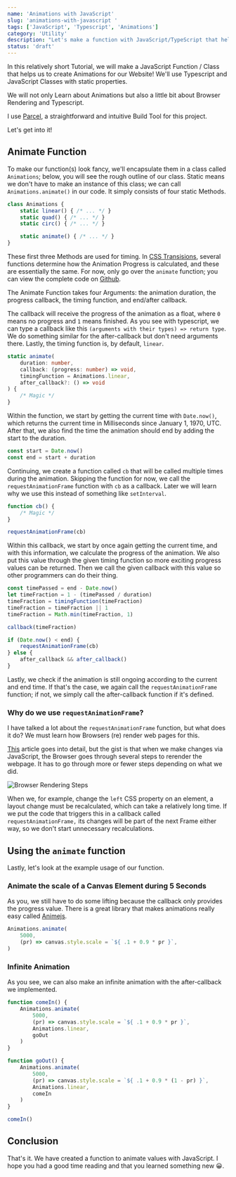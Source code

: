 ```yaml
---
name: 'Animations with JavaScript'
slug: 'animations-with-javascript '
tags: ['JavaScript', 'Typescript', 'Animations']
category: 'Utility'
description: "Let's make a function with JavaScript/TypeScript that helps us create animation for Elements on our Webpage or other values."
status: 'draft'
---
```


<!--
- Anime JS Library
- Animation API
- && that returns the first falsy value or last value
- || that returns the first truthy value or last value
- `requestAnimationFrame` and Layout Shift -> https://blog.openreplay.com/how-browser-rendering-works-and-why-you-should-care/
- static Methods / Properties
- Typescript Callback Types
-->

In this relatively short Tutorial, we will make a JavaScript Function / Class that helps us to create Animations for our Website! We'll use Typescript and JavaScript Classes with static properties.

We will not only Learn about Animations but also a little bit about Browser Rendering and Typescript.

I use [Parcel](https://parceljs.org/), a straightforward and intuitive Build Tool for this project.

Let's get into it!

## Animate Function

To make our function(s) look fancy, we'll encapsulate them in a class called `Animations`; below, you will see the rough outline of our class. Static means we don't have to make an instance of this class; we can call `Animations.animate()` in our code. It simply consists of four static Methods.

```typescript
class Animations {
    static linear() { /* ... */ }
    static quad() { /* ... */ }
    static circ() { /* ... */ }

    static animate() { /* ... */ }
}
```

These first three Methods are used for timing. In [CSS Transisions](https://developer.mozilla.org/en-US/docs/Web/CSS/transition-timing-function), several functions determine how the Animation Progress is calculated, and these are essentially the same. For now, only go over the `animate` function; you can view the complete code on [Github](https://github.com/Maximinodotpy/articles).

The Animate Function takes four Arguments: the animation duration, the progress callback, the timing function, and end/after callback.

The callback will receive the progress of the animation as a float, where `0` means no progress and `1` means finished. As you see with typescript, we can type a callback like this `(arguments with their types) => return type`. We do something similar for the after-callback but don't need arguments there. Lastly, the timing function is, by default, `linear`.

```typescript
static animate(
    duration: number,
    callback: (progress: number) => void,
    timingFunction = Animations.linear,
    after_callback?: () => void
) {
    /* Magic */
}
```

Within the function, we start by getting the current time with `Date.now()`, which returns the current time in Milliseconds since January 1, 1970, UTC. After that, we also find the time the animation should end by adding the start to the duration.

```typescript
const start = Date.now()
const end = start + duration
```

Continuing, we create a function called `cb` that will be called multiple times during the animation. Skipping the function for now, we call the `requestAnimationFrame` function with `cb` as a callback. Later we will learn why we use this instead of something like `setInterval`. 

```typescript
function cb() {
    /* Magic */
}

requestAnimationFrame(cb)
```

Within this callback, we start by once again getting the current time, and with this information, we calculate the progress of the animation. We also put this value through the given timing function so more exciting progress values can be returned. Then we call the given callback with this value so other programmers can do their thing.

```ts
const timePassed = end - Date.now()
let timeFraction = 1 - (timePassed / duration)
timeFraction = timingFunction(timeFraction)
timeFraction = timeFraction || 1
timeFraction = Math.min(timeFraction, 1)

callback(timeFraction)

if (Date.now() < end) {
    requestAnimationFrame(cb)
} else {
    after_callback && after_callback()
}
```

Lastly, we check if the animation is still ongoing according to the current and end time. If that's the case, we again call the `requestAnimationFrame` function; if not, we simply call the after-callback function if it's defined.

### Why do we use `requestAnimationFrame`?

I have talked a lot about the `requestAnimationFrame` function, but what does it do? We must learn how Browsers (re) render web pages for this.

[This](https://blog.openreplay.com/how-browser-rendering-works-and-why-you-should-care/) article goes into detail, but the gist is that when we make changes via JavaScript, the Browser goes through several steps to rerender the webpage. It has to go through more or fewer steps depending on what we did.

![Browser Rendering Steps](https://blog.openreplay.com/images/how-browser-rendering-works-and-why-you-should-care/images/hero.jpg)

When we, for example, change the `left` CSS property on an element, a layout change must be recalculated, which can take a relatively long time. If we put the code that triggers this in a callback called `requestAnimationFrame,` its changes will be part of the next Frame either way, so we don't start unnecessary recalculations.

## Using the `animate` function

Lastly, let's look at the example usage of our function.


### Animate the scale of a Canvas Element during 5 Seconds

As you, we still have to do some lifting because the callback only provides the progress value. There is a great library that makes animations really easy called [Animejs](https://animejs.com/).

```ts
Animations.animate(
    5000,
    (pr) => canvas.style.scale = `${ .1 + 0.9 * pr }`,
)
```

### Infinite Animation

As you see, we can also make an infinite animation with the after-callback we implemented.

```ts
function comeIn() {
    Animations.animate(
        5000,
        (pr) => canvas.style.scale = `${ .1 + 0.9 * pr }`,
        Animations.linear,
        goOut
    )
}

function goOut() {
    Animations.animate(
        5000,
        (pr) => canvas.style.scale = `${ .1 + 0.9 * (1 - pr) }`,
        Animations.linear,
        comeIn
    )
}

comeIn()
```

## Conclusion

That's it. We have created a function to animate values with JavaScript. I hope you had a good time reading and that you learned something new 😀.